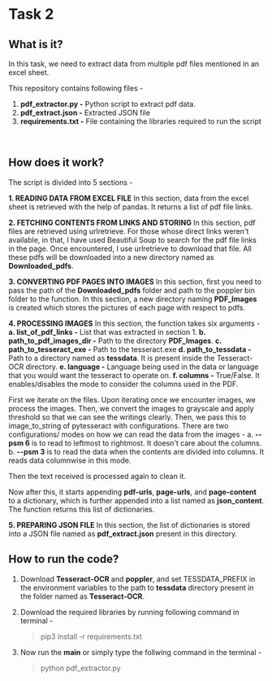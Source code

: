 # Task 2

## What is it?
In this task, we need to extract data from multiple pdf files mentioned in an excel sheet.

This repository contains following files - 
1. **pdf_extractor.py -** Python script to extract pdf data.
2. **pdf_extract.json -** Extracted JSON file
3. **requirements.txt -** File containing the libraries required to run the script

&nbsp;

## How does it work?
The script is divided into 5 sections - 


**1. READING DATA FROM EXCEL FILE**
In this section, data from the excel sheet is retrieved with the help of pandas. It returns a list of pdf file links.


**2. FETCHING CONTENTS FROM LINKS AND STORING**
In this section, pdf files are retrieved using urlretrieve. For those whose direct links weren't available, in that, I have used Beautiful Soup to search for the pdf file links in the page. Once encountered, I use urlretrieve to download that file. All these pdfs will be downloaded into a new directory named as **Downloaded_pdfs**.


**3. CONVERTING PDF PAGES INTO IMAGES**
In this section, first you need to pass the path of the **Downloaded_pdfs** folder and path to the poppler bin folder to the function. In this section, a new directory naming **PDF_Images** is created which stores the pictures of each page with respect to pdfs. 


**4. PROCESSING IMAGES**
In this section, the function takes six arguments - 
    **a. list_of_pdf_links -** List that was extracted in section 1.
    **b. path_to_pdf_images_dir -** Path to the directory **PDF_Images**.
    **c. path_to_tesseract_exe -** Path to the tesseract.exe
    **d. path_to_tessdata -** Path to a directory named as **tessdata**. It is present inside the Tesseract-OCR directory.
    **e. language -** Language being used in the data or language that you would want the tesseract to operate on.
    **f. columns -** True/False. It enables/disables the mode to consider the columns used in the PDF.


First we iterate on the files. Upon iterating once we encounter images, we process the images. Then, we convert the images to grayscale and apply threshold so that we can see the writings clearly. Then, we pass this to image_to_string of pytesseract with configurations. There are two configurations/ modes on how we can read the data from the images - 
    a. **--psm 6** is to read to leftmost to rightmost. It doesn't care about the columns.
    b. **--psm 3** is to read the data when the contents are divided into columns. It reads data columnwise in this mode.

Then the text received is processed again to clean it.

Now after this, it starts appending **pdf-urls**, **page-urls**, and **page-content** to a dictionary, which is further appended into a list named as **json_content**. The function returns this list of dictionaries.


**5. PREPARING JSON FILE**
In this section, the list of dictionaries is stored into a JSON file named as **pdf_extract.json** present in this directory.


## How to run the code?
1. Download **Tesseract-OCR** and **poppler**, and set TESSDATA_PREFIX in the environment variables to the path to **tessdata** directory present in the folder named as **Tesseract-OCR**.
2. Download the required libraries by running following command in terminal - 
      > pip3 install -r requirements.txt

3. Now run the **main** or simply type the follwing command in the terminal - 
      > python pdf_extractor.py 
